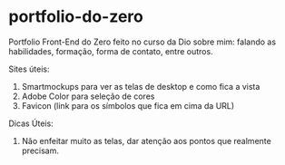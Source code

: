 # portfolio-do-zero
Portfolio Front-End do Zero feito no curso da Dio sobre mim: falando as habilidades, formação, forma de contato, entre outros.

Sites úteis:
1. Smartmockups para ver as telas de desktop e como fica a vista
2. Adobe Color para seleção de cores
3. Favicon (link para os símbolos que fica em cima da URL)

Dicas Úteis:
1. Não enfeitar muito as telas, dar atenção aos pontos que realmente precisam.
